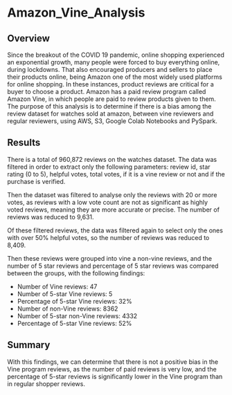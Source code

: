 # Amazon_Vine_Analysis

## Overview
Since the breakout of the COVID 19 pandemic, online shopping experienced an exponential growth, many people were forced to buy everything online, during lockdowns. That also encouraged producers and sellers to place their products online, being Amazon one of the most widely used platforms for online shopping.
In these instances, product reviews are critical for a buyer to choose a product. Amazon has a paid review program called Amazon Vine, in which people are paid to review products given to them. 
The purpose of this analysis is to determine if there is a bias among the review dataset for watches sold at amazon, between vine reviewers and regular reviewers, using AWS, S3, Google Colab Notebooks and PySpark.

## Results
There is a total of 960,872 reviews on the watches dataset.
The data was filtered in order to extract only the following parameters: review id, star rating (0 to 5), helpful votes, total votes, if it is a vine review or not and if the purchase is verified.

Then the dataset was filtered to analyse only the reviews with 20 or more votes, as reviews with a low vote count are not as significant as highly voted reviews, meaning they are more accurate or precise. The number of reviews was reduced to 9,631.

Of these filtered reviews, the data was filtered again to select only the ones with over 50% helpful votes, so the number of reviews was reduced to 8,409.

Then these reviews were grouped into vine a non-vine reviews, and the number of 5 star reviews and percentage of 5 star reviews was compared between the groups, with the following findings:

 - Number of Vine reviews: 47
 - Number of 5-star Vine reviews: 5
 - Percentage of 5-star Vine reviews: 32%
 - Number of non-Vine reviews: 8362
 - Number of 5-star non-Vine reviews: 4332
 - Percentage of 5-star Vine reviews: 52%

## Summary
With this findings, we can determine that there is not a positive bias in the Vine program reviews, as the number of paid reviews is very low, and the percentage of 5-star reviews is significantly lower in the Vine program than in regular shopper reviews.
